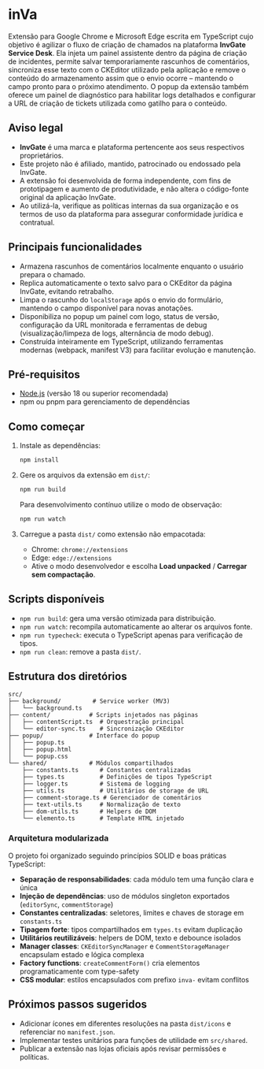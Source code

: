 # inVa

Extensão para Google Chrome e Microsoft Edge escrita em TypeScript cujo objetivo é agilizar o fluxo de criação de chamados na plataforma **InvGate Service Desk**. Ela injeta um painel assistente dentro da página de criação de incidentes, permite salvar temporariamente rascunhos de comentários, sincroniza esse texto com o CKEditor utilizado pela aplicação e remove o conteúdo do armazenamento assim que o envio ocorre – mantendo o campo pronto para o próximo atendimento. O popup da extensão também oferece um painel de diagnóstico para habilitar logs detalhados e configurar a URL de criação de tickets utilizada como gatilho para o conteúdo.

## Aviso legal

- **InvGate** é uma marca e plataforma pertencente aos seus respectivos proprietários.
- Este projeto não é afiliado, mantido, patrocinado ou endossado pela InvGate.
- A extensão foi desenvolvida de forma independente, com fins de prototipagem e aumento de produtividade, e não altera o código-fonte original da aplicação InvGate.
- Ao utilizá-la, verifique as políticas internas da sua organização e os termos de uso da plataforma para assegurar conformidade jurídica e contratual.

## Principais funcionalidades

- Armazena rascunhos de comentários localmente enquanto o usuário prepara o chamado.
- Replica automaticamente o texto salvo para o CKEditor da página InvGate, evitando retrabalho.
- Limpa o rascunho do `localStorage` após o envio do formulário, mantendo o campo disponível para novas anotações.
- Disponibiliza no popup um painel com logo, status de versão, configuração da URL monitorada e ferramentas de debug (visualização/limpeza de logs, alternância de modo debug).
- Construída inteiramente em TypeScript, utilizando ferramentas modernas (webpack, manifest V3) para facilitar evolução e manutenção.

## Pré-requisitos

- [Node.js](https://nodejs.org/) (versão 18 ou superior recomendada)
- npm ou pnpm para gerenciamento de dependências

## Como começar

1. Instale as dependências:

   ```bash
   npm install
   ```

2. Gere os arquivos da extensão em `dist/`:

   ```bash
   npm run build
   ```

   Para desenvolvimento contínuo utilize o modo de observação:

   ```bash
   npm run watch
   ```

3. Carregue a pasta `dist/` como extensão não empacotada:
   - Chrome: `chrome://extensions`
   - Edge: `edge://extensions`
   - Ative o modo desenvolvedor e escolha **Load unpacked** / **Carregar sem compactação**.

## Scripts disponíveis

- `npm run build`: gera uma versão otimizada para distribuição.
- `npm run watch`: recompila automaticamente ao alterar os arquivos fonte.
- `npm run typecheck`: executa o TypeScript apenas para verificação de tipos.
- `npm run clean`: remove a pasta `dist/`.

## Estrutura dos diretórios

```
src/
├── background/         # Service worker (MV3)
│   └── background.ts
├── content/           # Scripts injetados nas páginas
│   ├── contentScript.ts  # Orquestração principal
│   └── editor-sync.ts    # Sincronização CKEditor
├── popup/             # Interface do popup
│   ├── popup.ts
│   ├── popup.html
│   └── popup.css
└── shared/            # Módulos compartilhados
    ├── constants.ts      # Constantes centralizadas
    ├── types.ts          # Definições de tipos TypeScript
    ├── logger.ts         # Sistema de logging
    ├── utils.ts          # Utilitários de storage de URL
    ├── comment-storage.ts # Gerenciador de comentários
    ├── text-utils.ts     # Normalização de texto
    ├── dom-utils.ts      # Helpers de DOM
    └── elemento.ts       # Template HTML injetado
```

### Arquitetura modularizada

O projeto foi organizado seguindo princípios SOLID e boas práticas TypeScript:

- **Separação de responsabilidades**: cada módulo tem uma função clara e única
- **Injeção de dependências**: uso de módulos singleton exportados (`editorSync`, `commentStorage`)
- **Constantes centralizadas**: seletores, limites e chaves de storage em `constants.ts`
- **Tipagem forte**: tipos compartilhados em `types.ts` evitam duplicação
- **Utilitários reutilizáveis**: helpers de DOM, texto e debounce isolados
- **Manager classes**: `CKEditorSyncManager` e `CommentStorageManager` encapsulam estado e lógica complexa
- **Factory functions**: `createCommentForm()` cria elementos programaticamente com type-safety
- **CSS modular**: estilos encapsulados com prefixo `inva-` evitam conflitos

## Próximos passos sugeridos

- Adicionar ícones em diferentes resoluções na pasta `dist/icons` e referenciar no `manifest.json`.
- Implementar testes unitários para funções de utilidade em `src/shared`.
- Publicar a extensão nas lojas oficiais após revisar permissões e políticas.
